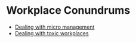 # Workplace Conundrums

- [Dealing with micro management](./dealing-with-micromanagement.md)
- [Dealing with toxic workplaces](./dealing-with-toxic-workplaces.md)